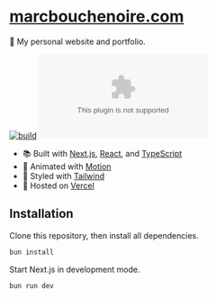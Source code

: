 # [marcbouchenoire.com](https://marcbouchenoire.com)

🤹 My personal website and portfolio.

[![build](https://img.shields.io/github/actions/workflow/status/marcbouchenoire/marcbouchenoire.com/.github/workflows/ci.yml)](https://github.com/marcbouchenoire/marcbouchenoire.com/actions/workflows/ci.yml)
[![license](https://img.shields.io/github/license/marcbouchenoire/marcbouchenoire.com?color=%23f81)](https://github.com/marcbouchenoire/marcbouchenoire.com/blob/main/LICENSE)

- 📚 Built with [Next.js](https://nextjs.org), [React](https://reactjs.org), and [TypeScript](https://www.typescriptlang.org)
- 💫 Animated with [Motion](https://motion.dev)
- 🎨 Styled with [Tailwind](https://tailwindcss.com)
- 💽 Hosted on [Vercel](https://vercel.com)

## Installation

Clone this repository, then install all dependencies.

```bash
bun install
```

Start Next.js in development mode.

```bash
bun run dev
```
